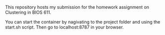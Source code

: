 This repository hosts my submission for the homework assignment on Clustering in BIOS 611.

You can start the container by nagivating to the project folder and using the start.sh script. Then go to localhost:8787 in your browser.
